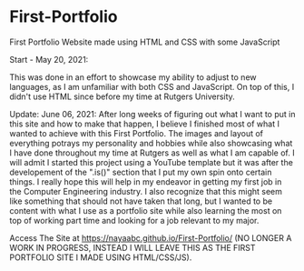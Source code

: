 # First-Portfolio
First Portfolio Website made using HTML and CSS with some JavaScript

Start - May 20, 2021:


This was done in an effort to showcase my ability to adjust to new languages, 
as I am unfamiliar with both CSS and JavaScript. On top of this, I didn't use HTML since before
my time at Rutgers University. 


Update: June 06, 2021:
After long weeks of figuring out what I want to put in this site and how to make that happen, I believe I finished most of what I wanted to achieve with this First Portfolio. The images and layout of everything potrays my personality and hobbies while also showcasing what I have done throughout my time at Rutgers as well as what I am capable of. I will admit I started this project using a YouTube template but it was after the developement of the ".is()" section that I put my own spin onto certain things. I really hope this will help in my endeavor in getting my first job in the Computer Engineering industry. I also recognize that this might seem like something that should not have taken that long, but I wanted to be content with what I use as a portfolio site while also learning the most on top of working part time and looking for a job relevant to my major.

Access The Site at https://nayaabc.github.io/First-Portfolio/ (NO LONGER A WORK IN PROGRESS, INSTEAD I WILL LEAVE THIS AS THE FIRST PORTFOLIO SITE I MADE USING HTML/CSS/JS).

